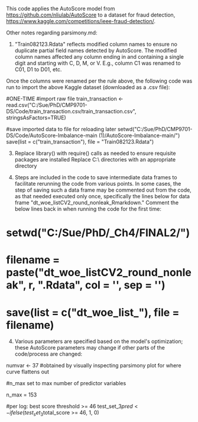 This code applies the AutoScore model from https://github.com/nliulab/AutoScore to a dataset for fraud detection, https://www.kaggle.com/competitions/ieee-fraud-detection/.

Other notes regarding parsimony.md:
1. "Train082123.Rdata" reflects modified column names to ensure no duplicate partial field names detected by AutoScore. The modified column names affected any column ending in and containing a single digit and starting with C, D, M, or V. E.g., column C1 was renamed to C01, D1 to D01, etc.

Once the columns were renamed per the rule above, the following code was run to import the above Kaggle dataset (downloaded as a .csv file):

  #ONE-TIME
  #import raw file
  train_transaction <- read.csv("C:/Sue/PhD/CMP9701-DS/Code/train_transaction.csv/train_transaction.csv", 
                              stringsAsFactors=TRUE)

  #save imported data to file for reloading later
  setwd("C:/Sue/PhD/CMP9701-DS/Code/AutoScore-Imbalance-main (1)/AutoScore-Imbalance-main/")
  save(list = c("train_transaction"), file = "Train082123.Rdata")

3. Replace library() with require() calls as needed to ensure requisite packages are installed
Replace C:\ directories with an appropriate directory

4. Steps are included in the code to save intermediate data frames to facilitate rerunning the code from various points. In some cases, the step of saving such a data frame may be commented out from the code, as that needed executed only once, specifically the lines below for data frame "dt_woe_listCV2_round_nonleak_Rmarkdown." Comment the below lines back in when running the code for the first time:

  #  setwd("C:/Sue/PhD/_Ch4/FINAL2/")
  # filename = paste("dt_woe_listCV2_round_nonleak", r, ".Rdata", col = '', sep = '')
  #  save(list = c("dt_woe_list_"), file = filename)

4. Various parameters are specified based on the model's optimization; these AutoScore parameters may change if other parts of the code/process are changed:

  numvar <- 37 #obtained by visually inspecting parsimony plot for where curve flattens out
  
  #n_max set to max number of predictor variables
  
  n_max = 153
  
  #per log: best score threshold >= 46
  test_set_3$pred <-  ifelse(test_set_3$total_score >= 46, 1, 0)
